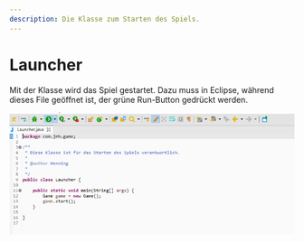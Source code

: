 ```yaml
---
description: Die Klasse zum Starten des Spiels.
---
```


# Launcher

Mit der Klasse wird das Spiel gestartet. Dazu muss in Eclipse, während dieses File geöffnet ist, der grüne Run-Button gedrückt werden.

![Spiel starten](../.gitbook/assets/image.png)

